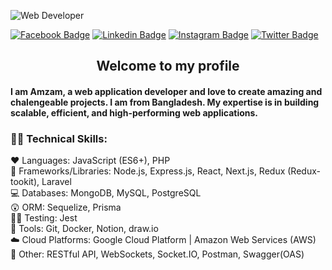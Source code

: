 ![Web Developer](https://drive.google.com/file/d/1_gVpgRlOZM3foZvQj5QBOB-bY_PfpCnl/view?ts=66b7b307&pli=1)


[![Facebook Badge](https://img.shields.io/badge/Facebook-1877F2?style=for-the-badge&logo=facebook&logoColor=white)](https://facebook.com/tipu.shoultan) [![Linkedin Badge](https://img.shields.io/badge/LinkedIn-0077B5?style=for-the-badge&logo=linkedin&logoColor=white)](https://www.linkedin.com/in/amzamul-haque/) [![Instagram Badge](https://img.shields.io/badge/Instagram-E4405F?style=for-the-badge&logo=instagram&logoColor=white)](https://instagram.com/enzam.webdeveloper)  [![Twitter Badge](https://img.shields.io/badge/Twitter-14171A?style=for-the-badge&logo=twitter&logoColor=white)](https://x.com/ahaquebd12) 


<div align="center">
  <h2> Welcome to my profile</h2> 
</div>

#### I am Amzam, a web application developer and love to create amazing and chalengeable projects. I am from Bangladesh. My expertise is in building scalable, efficient, and high-performing web applications.

### 🧑‍💻 Technical Skills:

  ❤️ Languages: JavaScript (ES6+), PHP  <br/>
  🎁 Frameworks/Libraries: Node.js, Express.js, React, Next.js, Redux (Redux-tookit), Laravel <br/>
  💻 Databases: MongoDB, MySQL, PostgreSQL <br/>
  😲 ORM: Sequelize, Prisma <br/>
  🤷‍♂️ Testing: Jest <br/>
  🧰 Tools: Git, Docker, Notion, draw.io <br/>
  ☁️ Cloud Platforms: Google Cloud Platform | Amazon Web Services (AWS) <br/>
  💖 Other: RESTful API, WebSockets, Socket.IO, Postman, Swagger(OAS)<br/>
